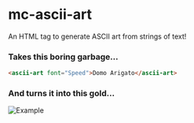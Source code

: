 # mc-ascii-art

An HTML tag to generate ASCII art from strings of text!

### Takes this boring garbage...

```html
<ascii-art font="Speed">Domo Arigato</ascii-art>
```

### And turns it into this gold...

![Example](http://f.cl.ly/items/0f2j1l170Q1U2g1C400k/mc-ascii-art.png)

